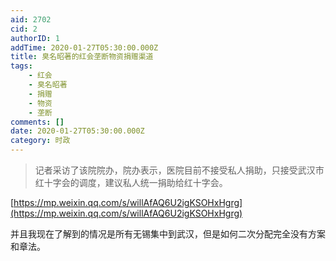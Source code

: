 ```yaml
---
aid: 2702
cid: 2
authorID: 1
addTime: 2020-01-27T05:30:00.000Z
title: 臭名昭著的红会垄断物资捐赠渠道
tags:
    - 红会
    - 臭名昭著
    - 捐赠
    - 物资
    - 垄断
comments: []
date: 2020-01-27T05:30:00.000Z
category: 时政
---
```


> 记者采访了该院院办，院办表示，医院目前不接受私人捐助，只接受武汉市红十字会的调度，建议私人统一捐助给红十字会。

[https://mp.weixin.qq.com/s/willAfAQ6U2igKSOHxHgrg](https://mp.weixin.qq.com/s/willAfAQ6U2igKSOHxHgrg)

并且我现在了解到的情况是所有无锡集中到武汉，但是如何二次分配完全没有方案和章法。
